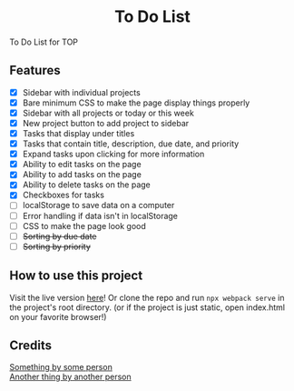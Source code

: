 <h1 align="center">To Do List</h1>
To Do List for TOP

Features
--------
- [x] Sidebar with individual projects
- [x] Bare minimum CSS to make the page display things properly
- [x] Sidebar with all projects or today or this week
- [x] New project button to add project to sidebar
- [x] Tasks that display under titles
- [x] Tasks that contain title, description, due date, and priority
- [x] Expand tasks upon clicking for more information
- [x] Ability to edit tasks on the page
- [x] Ability to add tasks on the page
- [x] Ability to delete tasks on the page
- [x] Checkboxes for tasks
- [ ] localStorage to save data on a computer
- [ ] Error handling if data isn't in localStorage
- [ ] CSS to make the page look good
- [ ] ~~Sorting by due date~~
- [ ] ~~Sorting by priority~~

How to use this project
-----------------------
Visit the live version <a href="" rel="noopener noreferrer">here</a>! Or clone the repo and run `npx webpack serve` in the project's root directory. (or if the project is just static, open index.html on your favorite browser!)

Credits
-------
<a href="" rel="noopener noreferrer">Something by some person</a>
<br>
<a href="" rel="noopener noreferrer">Another thing by another person</a>
<br>
